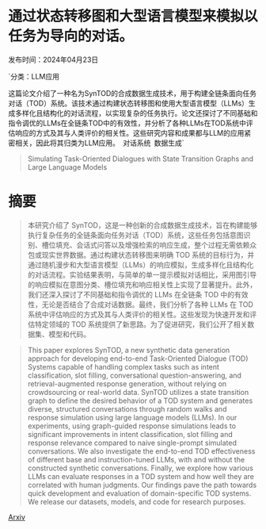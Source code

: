 # 通过状态转移图和大型语言模型来模拟以任务为导向的对话。

发布时间：2024年04月23日

`分类：LLM应用

这篇论文介绍了一种名为SynTOD的合成数据生成技术，用于构建全链条面向任务对话（TOD）系统。该技术通过构建状态转移图和使用大型语言模型（LLMs）生成多样化且结构化的对话流程，以实现复杂的任务执行。论文还探讨了不同基础和指令调优的LLMs在全链条TOD中的有效性，并分析了各种LLMs在TOD系统中评估响应的方式及其与人类评价的相关性。这些研究内容和成果都与LLM的应用紧密相关，因此将其归类为LLM应用。` `对话系统` `数据生成`

> Simulating Task-Oriented Dialogues with State Transition Graphs and Large Language Models

# 摘要

> 本研究介绍了 SynTOD，这是一种创新的合成数据生成技术，旨在构建能够执行复杂任务的全链条面向任务对话（TOD）系统，这些任务包括意图识别、槽位填充、会话式问答以及增强检索的响应生成，整个过程无需依赖众包或现实世界数据。通过构建状态转移图来明确 TOD 系统的目标行为，并通过随机漫步和大型语言模型（LLMs）的响应模拟，生成多样化且结构化的对话流程。实验结果表明，与简单的单一提示模拟对话相比，采用图引导的响应模拟在意图分类、槽位填充和响应相关性上实现了显著提升。此外，我们还深入探讨了不同基础和指令调优的 LLMs 在全链条 TOD 中的有效性，无论是否结合了合成对话数据。最终，我们分析了各种 LLMs 在 TOD 系统中评估响应的方式及其与人类评价的相关性。这些发现为快速开发和评估特定领域的 TOD 系统提供了新思路。为了促进研究，我们公开了相关数据集、模型和代码。

> This paper explores SynTOD, a new synthetic data generation approach for developing end-to-end Task-Oriented Dialogue (TOD) Systems capable of handling complex tasks such as intent classification, slot filling, conversational question-answering, and retrieval-augmented response generation, without relying on crowdsourcing or real-world data. SynTOD utilizes a state transition graph to define the desired behavior of a TOD system and generates diverse, structured conversations through random walks and response simulation using large language models (LLMs). In our experiments, using graph-guided response simulations leads to significant improvements in intent classification, slot filling and response relevance compared to naive single-prompt simulated conversations. We also investigate the end-to-end TOD effectiveness of different base and instruction-tuned LLMs, with and without the constructed synthetic conversations. Finally, we explore how various LLMs can evaluate responses in a TOD system and how well they are correlated with human judgments. Our findings pave the path towards quick development and evaluation of domain-specific TOD systems. We release our datasets, models, and code for research purposes.

[Arxiv](https://arxiv.org/abs/2404.14772)